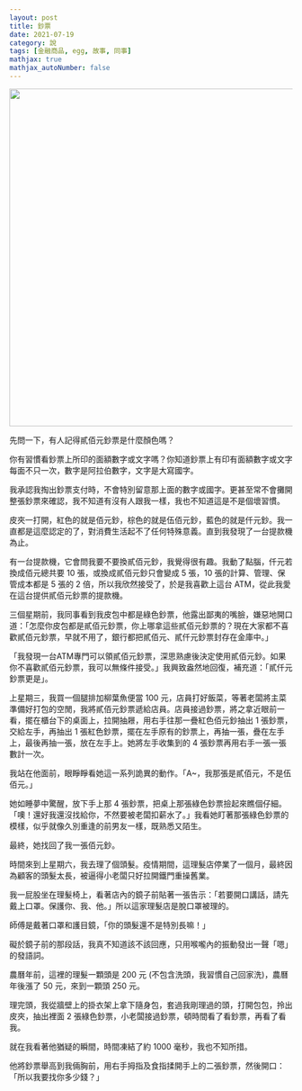 ```yaml
---
layout: post
title: 鈔票
date: 2021-07-19
category: 說
tags: [金融商品, egg, 故事, 同事]
mathjax: true
mathjax_autoNumber: false
---
```


<img src="/blog/assets/images/2021/currency.jpg" style="width:600px;">

先問一下，有人記得貳佰元鈔票是什麼顏色嗎？

<!--more-->

你有習慣看鈔票上所印的面額數字或文字嗎？你知道鈔票上有印有面額數字或文字每面不只一次，數字是阿拉伯數字，文字是大寫國字。

我承認我掏出鈔票支付時，不會特別留意那上面的數字或國字。更甚至常不會攤開整張鈔票來確認，我不知道有沒有人跟我一樣，我也不知道這是不是個壞習慣。

皮夾一打開，紅色的就是佰元鈔，棕色的就是伍佰元鈔，藍色的就是仟元鈔。我一直都是這麼認定的了，對消費生活起不了任何特殊意義。直到我發現了一台提款機為止。

有一台提款機，它會問我要不要換貳佰元鈔，我覺得很有趣。我動了點腦，仟元若換成佰元總共要 10 張，或換成貳佰元鈔只會變成 5 張，10 張的計算、管理、保管成本都是 5 張的 2 倍，所以我欣然接受了，於是我喜歡上這台 ATM，從此我愛在這台提供貳佰元鈔票的提款機。

三個星期前，我同事看到我皮包中都是綠色鈔票，他露出鄙夷的嘴臉，嫌惡地開口道：「怎麼你皮包都是貳佰元鈔票，你上哪拿這些貳佰元鈔票的？現在大家都不喜歡貳佰元鈔票，早就不用了，銀行都把貳佰元、貳仟元鈔票封存在金庫中。」

「我發現一台ATM專門可以領貳佰元鈔票，深思熟慮後決定使用貳佰元鈔。如果你不喜歡貳佰元鈔票，我可以無條件接受。」我興致盎然地回復，補充道：「貳仟元鈔票更是」。

上星期三，我買一個腿排加柳葉魚便當 100 元，店員打好飯菜，等著老闆將主菜準備好打包的空閒，我將貳佰元鈔票遞給店員。店員接過鈔票，將之拿近眼前一看，擺在櫃台下的桌面上，拉開抽屜，用右手往那一疊紅色佰元鈔抽出 1 張鈔票，交給左手，再抽出 1 張紅色鈔票，擺在左手原有的鈔票上，再抽一張，疊在左手上，最後再抽一張，放在左手上。她將左手收集到的 4 張鈔票再用右手一張一張數計一次。

我站在他面前，眼睜睜看她這一系列詭異的動作。「A~，我那張是貳佰元，不是伍佰元。」

她如睡夢中驚醒，放下手上那 4 張鈔票，把桌上那張綠色鈔票撿起來瞧個仔細。「噢！還好我還沒找給你，不然要被老闆扣薪水了。」我看她盯著那張綠色鈔票的模樣，似乎就像久別重逢的前男友一樣，既熟悉又陌生。

最終，她找回了我一張佰元鈔。

時間來到上星期六，我去理了個頭髮。疫情期間，這理髮店停業了一個月，最終因為顧客的頭髮太長，被逼得小老闆只好拉開鐵門重操舊業。

我一屁股坐在理髮椅上，看著店內的鏡子前貼著一張告示：「若要開口講話，請先戴上口罩。保護你、我、他。」所以這家理髮店是脫口罩被理的。

師傅是戴著口罩和護目鏡，「你的頭髮還不是特別長嘛！」

礙於鏡子前的那段話，我真不知道該不該回應，只用喉嚨內的振動發出一聲「嗯」的發語詞。

農曆年前，這裡的理髮一顆頭是 200 元 (不包含洗頭，我習慣自己回家洗)，農曆年後漲了 50 元，來到一顆頭 250 元。

理完頭，我從牆壁上的掛衣架上拿下隨身包，套過我剛理過的頭，打開包包，拎出皮夾，抽出裡面 2 張綠色鈔票，小老闆接過鈔票，頓時間看了看鈔票，再看了看我。

就在我看著他猶疑的瞬間，時間凍結了約 1000 毫秒，我也不知所措。

他將鈔票舉高到我倆胸前，用右手拇指及食指揉開手上的二張鈔票，然後開口：「所以我要找你多少錢？」

